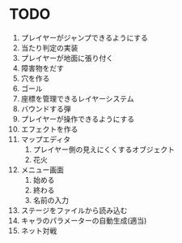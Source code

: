 # TODO
1. プレイヤーがジャンプできるようにする
1. 当たり判定の実装
1. プレイヤーが地面に張り付く
1. 障害物をだす
1. 穴を作る
1. ゴール
1. 座標を管理できるレイヤーシステム
1. バウンドする弾
1. プレイヤーが操作できるようにする
1. エフェクトを作る
1. マップエディタ
    1. プレイヤー側の見えにくくするオブジェクト
    1. 花火
1. メニュー画面
    1. 始める
    1. 終わる
    1. 名前の入力
1. ステージをファイルから読み込む
1. キャラのパラメーターの自動生成(適当)
1. ネット対戦
